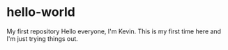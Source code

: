 # hello-world
My first repository
Hello everyone, I'm Kevin. This is my first time here and I'm just trying things out.
